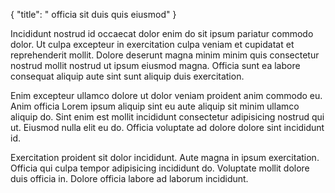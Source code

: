 {
  "title": " officia sit duis quis eiusmod"
}

Incididunt nostrud id occaecat dolor enim do sit ipsum pariatur commodo dolor. Ut culpa excepteur in exercitation culpa veniam et cupidatat et reprehenderit mollit. Dolore deserunt magna minim minim quis consectetur nostrud mollit nostrud ut ipsum eiusmod magna. Officia sunt ea labore consequat aliquip aute sint sunt aliquip duis exercitation.

Enim excepteur ullamco dolore ut dolor veniam proident anim commodo eu. Anim officia Lorem ipsum aliquip sint eu aute aliquip sit minim ullamco aliquip do. Sint enim est mollit incididunt consectetur adipisicing nostrud qui ut. Eiusmod nulla elit eu do. Officia voluptate ad dolore dolore sint incididunt id.

Exercitation proident sit dolor incididunt. Aute magna in ipsum exercitation. Officia qui culpa tempor adipisicing incididunt do. Voluptate mollit dolore duis officia in. Dolore officia labore ad laborum incididunt.